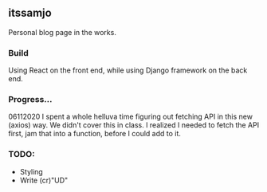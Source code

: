 ## itssamjo

Personal blog page in the works.

### Build

Using React on the front end, while using Django framework on the back end.

### Progress...

06112020
I spent a whole helluva time figuring out fetching API in this new (axios) way. We didn't cover this in class. I realized I needed to fetch the API first, jam that into a function, before I could add to it.

### TODO:

- Styling
- Write (cr)"UD"